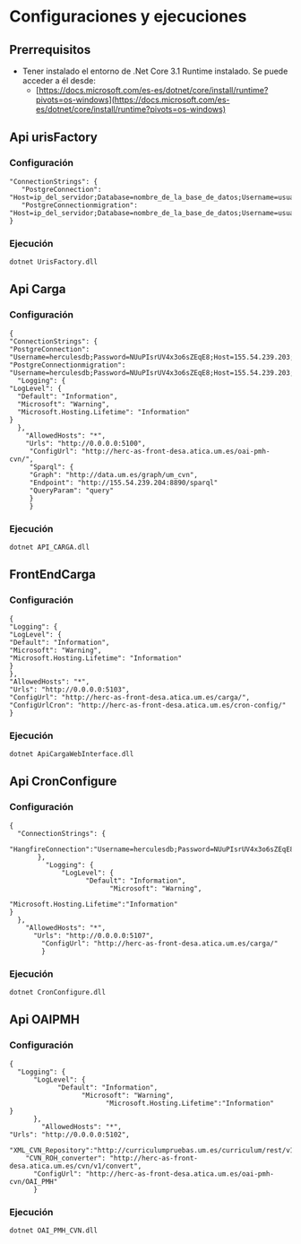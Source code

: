 # Configuraciones y ejecuciones 
## Prerrequisitos
 - Tener instalado el entorno de .Net Core 3.1 Runtime instalado. Se puede acceder a él desde: 
	 - [https://docs.microsoft.com/es-es/dotnet/core/install/runtime?pivots=os-windows](https://docs.microsoft.com/es-es/dotnet/core/install/runtime?pivots=os-windows)
## Api urisFactory
### Configuración
 >
    "ConnectionStrings": {
       "PostgreConnection": "Host=ip_del_servidor;Database=nombre_de_la_base_de_datos;Username=usuario;Password=contraseña",
       "PostgreConnectionmigration": "Host=ip_del_servidor;Database=nombre_de_la_base_de_datos;Username=usuario;Password=contraseña"
    }
  ### Ejecución
    dotnet UrisFactory.dll
## Api Carga
### Configuración

    { 
    "ConnectionStrings": {
    "PostgreConnection": "Username=herculesdb;Password=NUuPIsrUV4x3o6sZEqE8;Host=155.54.239.203;Port=5432;Database=herculesdb;Pooling=true",
    "PostgreConnectionmigration": "Username=herculesdb;Password=NUuPIsrUV4x3o6sZEqE8;Host=155.54.239.203;Port=5432;Database=herculesdb;Pooling=true"},
      "Logging": {
    "LogLevel": {
      "Default": "Information",
      "Microsoft": "Warning",
      "Microsoft.Hosting.Lifetime": "Information"
    }
      },
        "AllowedHosts": "*",
        "Urls": "http://0.0.0.0:5100",
         "ConfigUrl": "http://herc-as-front-desa.atica.um.es/oai-pmh-cvn/",
         "Sparql": {
         "Graph": "http://data.um.es/graph/um_cvn",
         "Endpoint": "http://155.54.239.204:8890/sparql"
         "QueryParam": "query"
         }
         }

  ### Ejecución
    dotnet API_CARGA.dll
## FrontEndCarga
### Configuración
 >
    {
    "Logging": {
    "LogLevel": {
    "Default": "Information",
    "Microsoft": "Warning",
    "Microsoft.Hosting.Lifetime": "Information"
    }
    },
    "AllowedHosts": "*",
    "Urls": "http://0.0.0.0:5103",
    "ConfigUrl": "http://herc-as-front-desa.atica.um.es/carga/",
    "ConfigUrlCron": "http://herc-as-front-desa.atica.um.es/cron-config/"
    }
  ### Ejecución
    dotnet ApiCargaWebInterface.dll
   
## Api CronConfigure
### Configuración
    {
      "ConnectionStrings": {
          "HangfireConnection":"Username=herculesdb;Password=NUuPIsrUV4x3o6sZEqE8;Host=155.54.239.203;Port=5432;Database=herculesdb;Pooling=true"
           },
             "Logging": {
                 "LogLevel": {
                       "Default": "Information",
                             "Microsoft": "Warning",
                                   "Microsoft.Hosting.Lifetime":"Information"
    }
      },
        "AllowedHosts": "*",
          "Urls": "http://0.0.0.0:5107",
            "ConfigUrl": "http://herc-as-front-desa.atica.um.es/carga/"
            }
  ### Ejecución
    dotnet CronConfigure.dll
 ## Api OAIPMH
### Configuración
    {
      "Logging": {
          "LogLevel": {
                "Default": "Information",
                      "Microsoft": "Warning",
                            "Microsoft.Hosting.Lifetime":"Information"
    }
          },
            "AllowedHosts": "*",
    "Urls": "http://0.0.0.0:5102",
      "XML_CVN_Repository":"http://curriculumpruebas.um.es/curriculum/rest/v1/auth/",
        "CVN_ROH_converter": "http://herc-as-front-desa.atica.um.es/cvn/v1/convert",
          "ConfigUrl": "http://herc-as-front-desa.atica.um.es/oai-pmh-cvn/OAI_PMH"
          }
  ### Ejecución
    dotnet OAI_PMH_CVN.dll